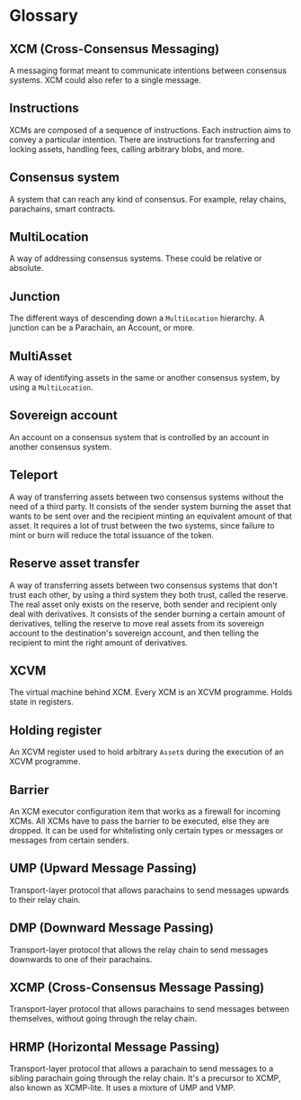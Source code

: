 # Glossary

## XCM (Cross-Consensus Messaging)

A messaging format meant to communicate intentions between consensus systems.
XCM could also refer to a single message.

## Instructions

XCMs are composed of a sequence of instructions.
Each instruction aims to convey a particular intention.
There are instructions for transferring and locking assets, handling fees, calling arbitrary blobs, and more.

## Consensus system

A system that can reach any kind of consensus.
For example, relay chains, parachains, smart contracts.

## MultiLocation

A way of addressing consensus systems.
These could be relative or absolute.

## Junction

The different ways of descending down a `MultiLocation` hierarchy.
A junction can be a Parachain, an Account, or more.

## MultiAsset

A way of identifying assets in the same or another consensus system, by using a `MultiLocation`.

## Sovereign account

An account on a consensus system that is controlled by an account in another consensus system.

## Teleport

A way of transferring assets between two consensus systems without the need of a third party.
It consists of the sender system burning the asset that wants to be sent over and the recipient minting an equivalent amount of that asset.
It requires a lot of trust between the two systems, since failure to mint or burn will reduce the total issuance of the token.

## Reserve asset transfer

A way of transferring assets between two consensus systems that don't trust each other, by using a third system they both trust, called the reserve.
The real asset only exists on the reserve, both sender and recipient only deal with derivatives.
It consists of the sender burning a certain amount of derivatives, telling the reserve to move real assets from its sovereign account to the destination's sovereign account, and then telling the recipient to mint the right amount of derivatives.

## XCVM

The virtual machine behind XCM.
Every XCM is an XCVM programme.
Holds state in registers.

## Holding register

An XCVM register used to hold arbitrary `Asset`s during the execution of an XCVM programme.

## Barrier

An XCM executor configuration item that works as a firewall for incoming XCMs.
All XCMs have to pass the barrier to be executed, else they are dropped.
It can be used for whitelisting only certain types or messages or messages from certain senders.

## UMP (Upward Message Passing)

Transport-layer protocol that allows parachains to send messages upwards to their relay chain.

## DMP (Downward Message Passing)

Transport-layer protocol that allows the relay chain to send messages downwards to one of their parachains.

## XCMP (Cross-Consensus Message Passing)

Transport-layer protocol that allows parachains to send messages between themselves, without going through the relay chain.

## HRMP (Horizontal Message Passing)

Transport-layer protocol that allows a parachain to send messages to a sibling parachain going through the relay chain.
It's a precursor to XCMP, also known as XCMP-lite.
It uses a mixture of UMP and VMP.

